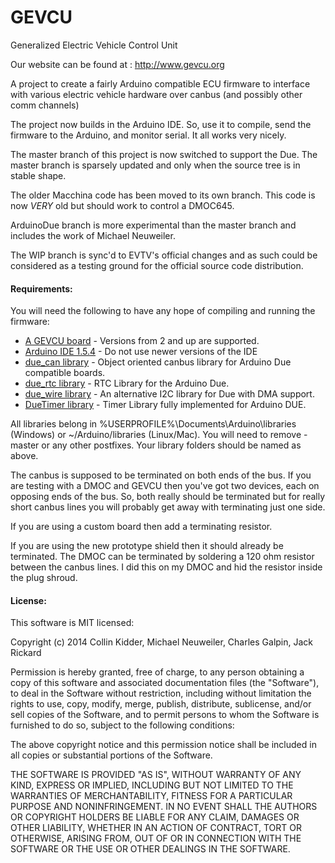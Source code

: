 GEVCU
=====

Generalized Electric Vehicle Control Unit

Our website can be found at : http://www.gevcu.org

A project to create a fairly Arduino compatible ECU firmware
to interface with various electric vehicle hardware over canbus
(and possibly other comm channels)

The project now builds in the Arduino IDE. So, use it to compile, send the firmware to the Arduino, and monitor serial. It all works very nicely.

The master branch of this project is now switched to support the Due. The master branch is sparsely updated and only when the source tree is in stable shape.

The older Macchina code has been moved to its own branch. This code is now *VERY* old but should work to control a DMOC645.

ArduinoDue branch is more experimental than the master branch and includes the work of Michael Neuweiler.

The WIP branch is sync'd to EVTV's official changes and as such could be considered as a testing ground for the official source code distribution.

#### Requirements: 

You will need the following to have any hope of compiling and running the firmware:

- [A GEVCU board](http://store.evtv.me/proddetail.php?prod=gevcu&cat=28) - Versions from 2 and up are supported.
- [Arduino IDE 1.5.4](https://www.arduino.cc/en/Main/OldSoftwareReleases#previous) - Do not use newer versions of the IDE
- [due_can library](https://github.com/collin80/due_can) - Object oriented canbus library for Arduino Due compatible boards.
- [due_rtc library](https://github.com/collin80/due_rtc) - RTC Library for the Arduino Due.
- [due_wire library](https://github.com/collin80/due_wire) - An alternative I2C library for Due with DMA support.
- [DueTimer library](https://github.com/ivanseidel/DueTimer) -  Timer Library fully implemented for Arduino DUE.

All libraries belong in %USERPROFILE%\Documents\Arduino\libraries (Windows) or ~/Arduino/libraries (Linux/Mac).
You will need to remove -master or any other postfixes. Your library folders should be named as above.

The canbus is supposed to be terminated on both ends of the bus. If you are testing with a DMOC and GEVCU then you've got two devices, each on opposing ends of the bus. So, both really should be terminated but for really short canbus lines you will probably get away with terminating just one side.

If you are using a custom board then add a terminating resistor. 

If you are using the new prototype shield then it should already be terminated. The DMOC can be terminated by soldering a 120 ohm resistor between the canbus lines. I did this on my DMOC and hid the resistor inside the plug shroud. 

#### License: 

This software is MIT licensed:

Copyright (c) 2014 Collin Kidder, Michael Neuweiler, Charles Galpin, Jack Rickard

Permission is hereby granted, free of charge, to any person obtaining
a copy of this software and associated documentation files (the
"Software"), to deal in the Software without restriction, including
without limitation the rights to use, copy, modify, merge, publish,
distribute, sublicense, and/or sell copies of the Software, and to
permit persons to whom the Software is furnished to do so, subject to
the following conditions:

The above copyright notice and this permission notice shall be included
in all copies or substantial portions of the Software.

THE SOFTWARE IS PROVIDED "AS IS", WITHOUT WARRANTY OF ANY KIND,
EXPRESS OR IMPLIED, INCLUDING BUT NOT LIMITED TO THE WARRANTIES OF
MERCHANTABILITY, FITNESS FOR A PARTICULAR PURPOSE AND NONINFRINGEMENT.
IN NO EVENT SHALL THE AUTHORS OR COPYRIGHT HOLDERS BE LIABLE FOR ANY
CLAIM, DAMAGES OR OTHER LIABILITY, WHETHER IN AN ACTION OF CONTRACT,
TORT OR OTHERWISE, ARISING FROM, OUT OF OR IN CONNECTION WITH THE
SOFTWARE OR THE USE OR OTHER DEALINGS IN THE SOFTWARE.


